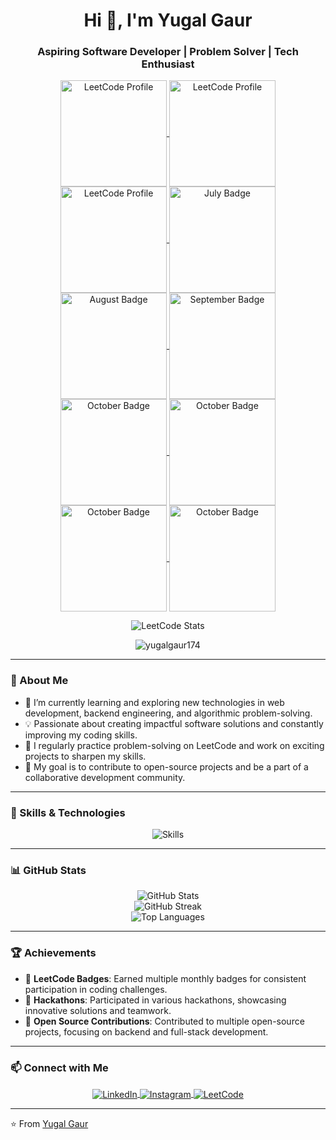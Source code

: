 <h1 align="center">Hi 👋, I'm Yugal Gaur</h1>
<h3 align="center">Aspiring Software Developer | Problem Solver | Tech Enthusiast</h3>

<p align="center">
  <a href="https://leetcode.com/u/yugalgaur174/" target="_blank">
    <img align="center" src="https://assets.leetcode.com/static_assets/marketing/2024-200.gif" alt="LeetCode Profile" height="170" width="170" />
  </a>
  <a href="https://leetcode.com/u/yugalgaur174/" target="_blank">
    <img align="center" src="https://assets.leetcode.com/static_assets/marketing/2024-100-new.gif" alt="LeetCode Profile" height="170" width="170" />
  </a>
  <a href="https://leetcode.com/u/yugalgaur174/" target="_blank">
    <img align="center" src="https://assets.leetcode.com/static_assets/marketing/2024-50.gif" alt="LeetCode Profile" height="170" width="170" />
  </a>
  <a href="https://leetcode.com/u/yugalgaur174/" target="_blank">
    <img align="center" src="https://assets.leetcode.com/static_assets/public/images/badges/2024/gif/2024-07.gif" alt="July Badge" height="170" width="170" />
  </a>
  <a href="https://leetcode.com/u/yugalgaur174/" target="_blank">
    <img align="center" src="https://assets.leetcode.com/static_assets/public/images/badges/2024/gif/2024-08.gif" alt="August Badge" height="170" width="170" />
  </a>
  <a href="https://leetcode.com/u/yugalgaur174/" target="_blank">
    <img align="center" src="https://assets.leetcode.com/static_assets/public/images/badges/2024/gif/2024-09.gif" alt="September Badge" height="170" width="170" />
  </a>
   <a href="https://leetcode.com/u/yugalgaur174/" target="_blank">
    <img align="center" src="https://assets.leetcode.com/static_assets/public/images/badges/2024/gif/2024-10.gif" alt="October Badge" height="170" width="170" />
  </a>
  
  <a href="https://leetcode.com/u/yugalgaur174/" target="_blank">
    <img align="center" src="https://assets.leetcode.com/static_assets/public/images/badges/2024/gif/2024-11.gif" alt="October Badge" height="170" width="170" />
  </a>
  <a href="https://leetcode.com/u/yugalgaur174/" target="_blank">
    <img align="center" src="https://assets.leetcode.com/static_assets/public/images/badges/2024/gif/2024-12.gif" alt="October Badge" height="170" width="170" />
  </a>
  <a href="https://leetcode.com/u/yugalgaur174/" target="_blank">
    <img align="center" src="https://assets.leetcode.com/static_assets/marketing/202501.gif" alt="October Badge" height="170" width="170" />
  </a>
</p>

<p align="center">
  <img align="center" src="https://leetcard.jacoblin.cool/yugalgaur174?theme=nord&font=Fira%20Sans%20Condensed&ext=heatmap" alt="LeetCode Stats" />
</p>

<p align="center"> 
  <img src="https://komarev.com/ghpvc/?username=yugalgaur174&label=Profile%20views&color=0e75b6&style=flat" alt="yugalgaur174" /> 
</p>

---

### 🌟 About Me

- 🌱 I’m currently learning and exploring new technologies in web development, backend engineering, and algorithmic problem-solving.
- 💡 Passionate about creating impactful software solutions and constantly improving my coding skills.
- 📝 I regularly practice problem-solving on LeetCode and work on exciting projects to sharpen my skills.
- 🎯 My goal is to contribute to open-source projects and be a part of a collaborative development community.

---

### 🚀 Skills & Technologies

<p align="center">
  <img src="https://skillicons.dev/icons?i=c,cpp,js,react,nodejs,express,mongodb,html,css,tailwind,git,github,figma,aws,linux" alt="Skills" />
</p>

---

### 📊 GitHub Stats

<p align="center">
  <img src="https://github-readme-stats.vercel.app/api?username=yugalgaur174&show_icons=true&locale=en&theme=tokyonight" alt="GitHub Stats" />
  <br/>
  <img src="https://github-readme-streak-stats.herokuapp.com/?user=yugalgaur174&theme=great-gatsby&hide_border=false" alt="GitHub Streak" />
  <br/>
  <img src="https://github-readme-stats.vercel.app/api/top-langs/?username=yugalgaur174&layout=compact&theme=tokyonight" alt="Top Languages" />
</p>

---

### 🏆 Achievements

- 🌟 **LeetCode Badges**: Earned multiple monthly badges for consistent participation in coding challenges.
- 🥇 **Hackathons**: Participated in various hackathons, showcasing innovative solutions and teamwork.
- 🚀 **Open Source Contributions**: Contributed to multiple open-source projects, focusing on backend and full-stack development.

---

### 📫 Connect with Me

<p align="center">
  <a href="https://linkedin.com/in/yugalgaur" target="_blank">
    <img align="center" src="https://img.icons8.com/color/48/000000/linkedin.png" alt="LinkedIn" />
  </a>
  <a href="https://instagram.com/yugalgaur" target="_blank">
    <img align="center" src="https://img.icons8.com/color/48/000000/instagram-new.png" alt="Instagram" />
  </a>
  <a href="https://leetcode.com/yugalgaur174" target="_blank">
    <img align="center" src="https://img.icons8.com/external-tal-revivo-shadow-tal-revivo/48/000000/external-level-up-your-coding-skills-and-quickly-land-a-job-logo-shadow-tal-revivo.png" alt="LeetCode" />
  </a>
</p>


---

⭐️ From [Yugal Gaur](https://github.com/yugalgaur174)
